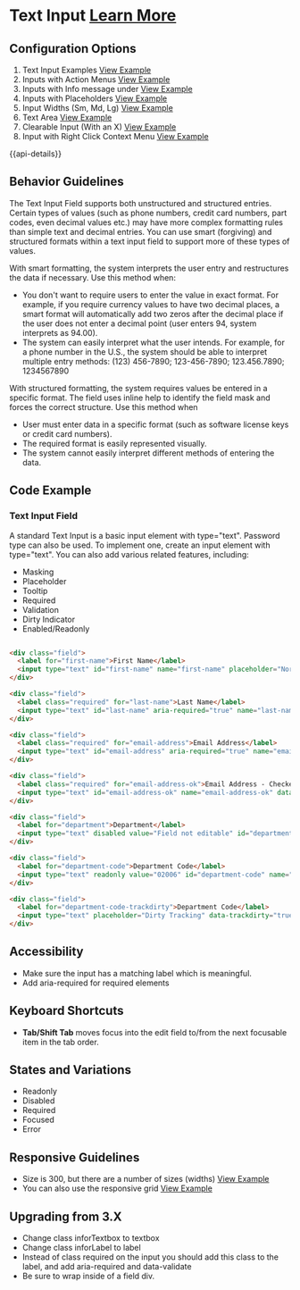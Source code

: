 # Text Input  [Learn More](#)

## Configuration Options

1. Text Input Examples [View Example]( ../components/input/example-index)
2. Inputs with Action Menus [View Example]( ../components/input/example-actions)
3. Inputs with Info message under [View Example]( ../components/input/example-info)
4. Inputs with Placeholders [View Example]( ../components/input/example-placeholder)
5. Input Widths (Sm, Md, Lg) [View Example]( ../components/input/example-sizes)
6. Text Area [View Example]( ../components/textarea)
7. Clearable Input (With an X) [View Example]( ../components/input/example-clearable)
8. Input with Right Click Context Menu [View Example]( ../components/input/example-contextmenu)

{{api-details}}

## Behavior Guidelines

The Text Input Field supports both unstructured and structured entries. Certain types of values (such as phone numbers, credit card numbers, part codes, even decimal values etc.) may have more complex formatting rules than simple text and decimal entries. You can use smart (forgiving) and structured formats within a text input field to support more of these types of values.

With smart formatting, the system interprets the user entry and restructures the data if necessary. Use this method when:

-   You don't want to require users to enter the value in exact format. For example, if you require currency values to have two decimal places, a smart format will automatically add two zeros after the decimal place if the user does not enter a decimal point (user enters 94, system interprets as 94.00).
-   The system can easily interpret what the user intends. For example, for a phone number in the U.S., the system should be able to interpret multiple entry methods: (123) 456-7890; 123-456-7890; 123.456.7890; 1234567890

With structured formatting, the system requires values be entered in a specific format. The field uses inline help to identify the field mask and forces the correct structure. Use this method when

-   User must enter data in a specific format (such as software license keys or credit card numbers).
-   The required format is easily represented visually.
-   The system cannot easily interpret different methods of entering the data.

## Code Example

### Text Input Field

A standard Text Input is a basic input element with type="text". Password type can also be used. To implement one, create an input element with type="text". You can also add various related features, including:

-   Masking
-   Placeholder
-   Tooltip
-   Required
-   Validation
-   Dirty Indicator
-   Enabled/Readonly

```html

<div class="field">
  <label for="first-name">First Name</label>
  <input type="text" id="first-name" name="first-name" placeholder="Normal text Field">
</div>

<div class="field">
  <label class="required" for="last-name">Last Name</label>
  <input type="text" id="last-name" aria-required="true" name="last-name" data-validate="required">
</div>

<div class="field">
  <label class="required" for="email-address">Email Address</label>
  <input type="text" id="email-address" aria-required="true" name="email-address" data-validate="required email" placeholder="Company@address.com">
</div>

<div class="field">
  <label class="required" for="email-address-ok">Email Address - Checker</label>
  <input type="text" id="email-address-ok" name="email-address-ok" data-validate="emailPositive">
</div>

<div class="field">
  <label for="department">Department</label>
  <input type="text" disabled value="Field not editable" id="department" name="department">
</div>

<div class="field">
  <label for="department-code">Department Code</label>
  <input type="text" readonly value="02006" id="department-code" name="department-code">
</div>

<div class="field">
  <label for="department-code-trackdirty">Department Code</label>
  <input type="text" placeholder="Dirty Tracking" data-trackdirty="true" id="department-code-trackdirty" name="department-code-trackdirty">
</div>


```

## Accessibility

-   Make sure the input has a matching label which is meaningful.
-   Add aria-required for required elements

## Keyboard Shortcuts

-   **Tab/Shift Tab** moves focus into the edit field to/from the next focusable item in the tab order.

## States and Variations

-   Readonly
-   Disabled
-   Required
-   Focused
-   Error

## Responsive Guidelines

-  Size is 300, but there are a number of sizes (widths) [View Example]( ../components/input/example-sizes)
- You can also use the responsive grid [View Example]( ../components/form/example-inputs-simple)

## Upgrading from 3.X

-   Change class inforTextbox to textbox
-   Change class inforLabel to label
-   Instead of class required on the input you should add this class to the label, and add aria-required and data-validate
-   Be sure to wrap inside of a field div.

